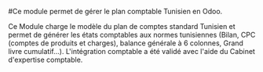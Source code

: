 #Ce module permet de gérer le plan comptable Tunisien en Odoo.

Ce Module charge le modèle du plan de comptes standard Tunisien et permet de générer les états comptables aux normes tunisiennes (Bilan, CPC (comptes de produits et charges), balance générale à 6 colonnes, Grand livre cumulatif...). L'intégration comptable a été validé avec l'aide du Cabinet d'expertise comptable.
